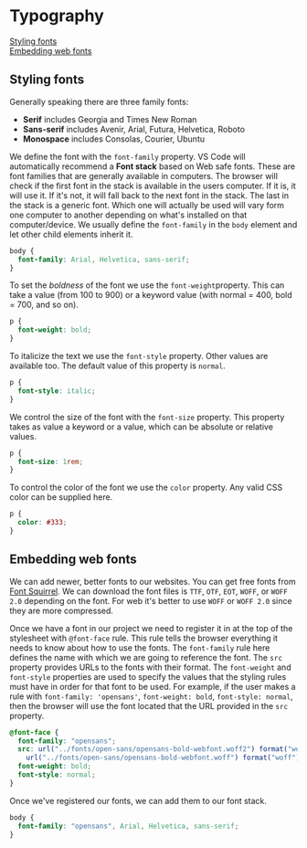 # Typography

[Styling fonts](#styling-fonts)  
[Embedding web fonts](#embedding-web-fonts)  

## Styling fonts

Generally speaking there are three family fonts:

- **Serif** includes Georgia and Times New Roman
- **Sans-serif** includes Avenir, Arial, Futura, Helvetica, Roboto
- **Monospace** includes Consolas, Courier, Ubuntu

We define the font with the `font-family` property. VS Code will automatically recommend a **Font stack** based on Web safe fonts. These are font families that are generally available in computers. The browser will check if the first font in the stack is available in the users computer. If it is, it will use it. If it's not, it will fall back to the next font in the stack. The last in the stack is a generic font. Which one will actually be used will vary form one computer to another depending on what's installed on that computer/device. We usually define the `font-family` in the `body` element and let other child elements inherit it.

```css
body {
  font-family: Arial, Helvetica, sans-serif;
}
```

To set the *boldness* of the font we use the `font-weight`property. This can take a value (from 100 to 900) or a keyword value (with normal = 400, bold = 700, and so on).

```css
p {
  font-weight: bold;
}
```

To italicize the text we use the `font-style` property. Other values are available too. The default value of this property is `normal`.

```css
p {
  font-style: italic;
}
```

We control the size of the font with the `font-size` property. This property takes as value a keyword or a value, which can be absolute or relative values.

```css
p {
  font-size: 1rem;
}
```

To control the color of the font we use the `color` property. Any valid CSS color can be supplied here.

```css
p {
  color: #333;
}
```

## Embedding web fonts

We can add newer, better fonts to our websites. You can get free fonts from [Font Squirrel](https://www.fontsquirrel.com/). We can download the font files is `TTF`, `OTF`, `EOT`, `WOFF`, or `WOFF 2.0` depending on the font. For web it's better to use `WOFF` or `WOFF 2.0` since they are more compressed.

Once we have a font in our project we need to register it in at the top of the stylesheet with `@font-face` rule. This rule tells the browser everything it needs to know about how to use the fonts. The `font-family` rule here defines the name with which we are going to reference the font. The `src` property provides URLs to the fonts with their format. The `font-weight` and `font-style` properties are used to specify the values that the styling rules must have in order for that font to be used. For example, if the user makes a rule with `font-family: 'opensans'`, `font-weight: bold`, `font-style: normal`, then the browser will use the font located that the URL provided in the `src` property.

```css
@font-face {
  font-family: "opensans";
  src: url("../fonts/open-sans/opensans-bold-webfont.woff2") format("woff2"),
    url("../fonts/open-sans/opensans-bold-webfont.woff") format("woff");
  font-weight: bold;
  font-style: normal;
}
```

Once we've registered our fonts, we can add them to our font stack.

```css
body {
  font-family: "opensans", Arial, Helvetica, sans-serif;
}
```
